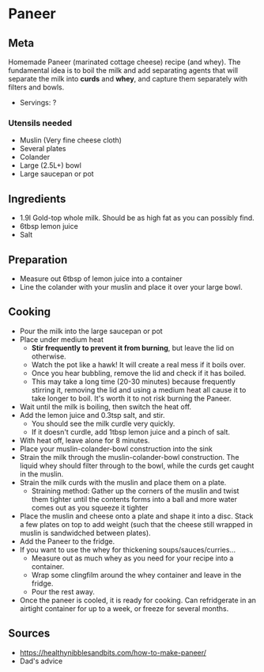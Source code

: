 # Paneer

## Meta

Homemade Paneer (marinated cottage cheese) recipe (and whey). The fundamental idea is to boil the milk and add separating agents that will separate the milk into **curds** and **whey**, and capture them separately with filters and bowls.

* Servings: ?

### Utensils needed

* Muslin (Very fine cheese cloth)
* Several plates
* Colander
* Large (2.5L+) bowl
* Large saucepan or pot

## Ingredients

* 1.9l Gold-top whole milk. Should be as high fat as you can possibly find.
* 6tbsp lemon juice
* Salt

## Preparation

* Measure out 6tbsp of lemon juice into a container
* Line the colander with your muslin and place it over your large bowl.

## Cooking

* Pour the milk into the large saucepan or pot
* Place under medium heat
  * **Stir frequently to prevent it from burning**, but leave the lid on otherwise.
  * Watch the pot like a hawk! It will create a real mess if it boils over.
  * Once you hear bubbling, remove the lid and check if it has boiled.
  * This may take a long time (20-30 minutes) because frequently stirring it, removing the lid and using a medium heat all cause it to take longer to boil. It's worth it to not risk burning the Paneer.
* Wait until the milk is boiling, then switch the heat off.
* Add the lemon juice and 0.3tsp salt, and stir.
  * You should see the milk curdle very quickly.
  * If it doesn't curdle, add 1tbsp lemon juice and a pinch of salt.
* With heat off, leave alone for 8 minutes.
* Place your muslin-colander-bowl construction into the sink
* Strain the milk through the muslin-colander-bowl construction. The liquid whey should filter through to the bowl, while the curds get caught in the muslin.
* Strain the milk curds with the muslin and place them on a plate.
  * Straining method: Gather up the corners of the muslin and twist them tighter until the contents forms into a ball and more water comes out as you squeeze it tighter
* Place the muslin and cheese onto a plate and shape it into a disc. Stack a few plates on top to add weight (such that the cheese still wrapped in muslin is sandwidched between plates).
* Add the Paneer to the fridge.
* If you want to use the whey for thickening soups/sauces/curries...
  * Measure out as much whey as you need for your recipe into a container.
  * Wrap some clingfilm around the whey container and leave in the fridge.
  * Pour the rest away.
* Once the paneer is cooled, it is ready for cooking. Can refridgerate in an airtight container for up to a week, or freeze for several months.

## Sources

* https://healthynibblesandbits.com/how-to-make-paneer/
* Dad's advice
